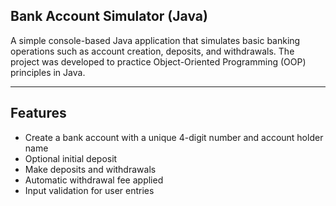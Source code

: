 ## Bank Account Simulator (Java)

A simple console-based Java application that simulates basic banking operations such as account creation, deposits, and withdrawals. The project was developed to practice Object-Oriented Programming (OOP) principles in Java.

---

## Features

- Create a bank account with a unique 4-digit number and account holder name
- Optional initial deposit
- Make deposits and withdrawals
- Automatic withdrawal fee applied
- Input validation for user entries
